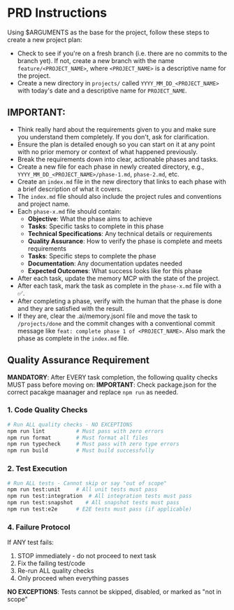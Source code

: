 # PRD Instructions

Using $ARGUMENTS as the base for the project, follow these steps to create a new project plan:

- Check to see if you're on a fresh branch (i.e. there are no commits to the branch yet). If not, create a new branch with the name `feature/<PROJECT_NAME>`, where `<PROJECT_NAME>` is a descriptive name for the project.
- Create a new directory in `projects/` called `YYYY_MM_DD_<PROJECT_NAME>` with today's date and a descriptive name for `PROJECT_NAME`.

## IMPORTANT:

- Think really hard about the requirements given to you and make sure you understand them completely. If you don't, ask for clarification.
- Ensure the plan is detailed enough so you can start on it at any point with no prior memory or context of what happened previously.
- Break the requirements down into clear, actionable phases and tasks.
- Create a new file for each phase in newly created directory, e.g., `YYYY_MM_DD_<PROJECT_NAME>/phase-1.md`, `phase-2.md`, etc.
- Create an `index.md` file in the new directory that links to each phase with a brief description of what it covers.
- The `index.md` file should also include the project rules and conventions and project name.
- Each `phase-x.md` file should contain:
  - **Objective**: What the phase aims to achieve
  - **Tasks**: Specific tasks to complete in this phase
  - **Technical Specifications**: Any technical details or requirements
  - **Quality Assurance**: How to verify the phase is complete and meets requirements
  - **Tasks**: Specific steps to complete the phase
  - **Documentation**: Any documentation updates needed
  - **Expected Outcomes**: What success looks like for this phase
- After each task, update the memory MCP with the state of the project.
- After each task, mark the task as complete in the `phase-x.md` file with a ✅.
- After completing a phase, verify with the human that the phase is done and they are satisfied with the result.
- If they are, clear the .ai/memory.jsonl file and move the task to `/projects/done` and the commit changes with a conventional commit message like `feat: complete phase 1 of <PROJECT_NAME>`. Also mark the phase as complete in the `index.md` file.

## Quality Assurance Requirement

**MANDATORY**: After EVERY task completion, the following quality checks MUST pass before moving on:
**IMPORTANT**: Check package.json for the correct pacakge maanager and replace `npm run` as needed.

### 1. Code Quality Checks

```bash
# Run ALL quality checks - NO EXCEPTIONS
npm run lint          # Must pass with zero errors
npm run format        # Must format all files
npm run typecheck     # Must pass with zero type errors
npm run build         # Must build successfully
```

### 2. Test Execution

```bash
# Run ALL tests - Cannot skip or say "out of scope"
npm run test:unit     # All unit tests must pass
npm run test:integration  # All integration tests must pass
npm run test:snapshot    # All snapshot tests must pass
npm run test:e2e      # E2E tests must pass (if applicable)
```

### 4. Failure Protocol

If ANY test fails:

1. STOP immediately - do not proceed to next task
2. Fix the failing test/code
3. Re-run ALL quality checks
4. Only proceed when everything passes

**NO EXCEPTIONS**: Tests cannot be skipped, disabled, or marked as "not in scope"
